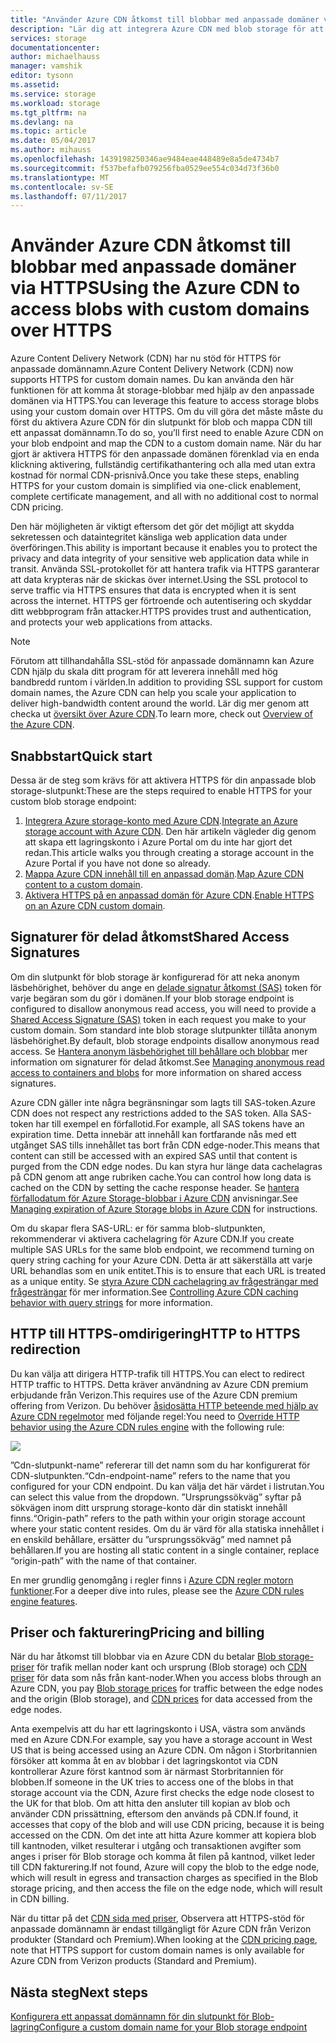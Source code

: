 ```yaml
---
title: "Använder Azure CDN åtkomst till blobbar med anpassade domäner via HTTPS"
description: "Lär dig att integrera Azure CDN med blob storage för att få åtkomst till blobbar med anpassade domäner via HTTPS"
services: storage
documentationcenter: 
author: michaelhauss
manager: vamshik
editor: tysonn
ms.assetid: 
ms.service: storage
ms.workload: storage
ms.tgt_pltfrm: na
ms.devlang: na
ms.topic: article
ms.date: 05/04/2017
ms.author: mihauss
ms.openlocfilehash: 1439198250346ae9484eae448489e8a5de4734b7
ms.sourcegitcommit: f537befafb079256fba0529ee554c034d73f36b0
ms.translationtype: MT
ms.contentlocale: sv-SE
ms.lasthandoff: 07/11/2017
---
```

# <a name="using-the-azure-cdn-to-access-blobs-with-custom-domains-over-https"></a><span data-ttu-id="33563-103">Använder Azure CDN åtkomst till blobbar med anpassade domäner via HTTPS</span><span class="sxs-lookup"><span data-stu-id="33563-103">Using the Azure CDN to access blobs with custom domains over HTTPS</span></span>

<span data-ttu-id="33563-104">Azure Content Delivery Network (CDN) har nu stöd för HTTPS för anpassade domännamn.</span><span class="sxs-lookup"><span data-stu-id="33563-104">Azure Content Delivery Network (CDN) now supports HTTPS for custom domain names.</span></span>
<span data-ttu-id="33563-105">Du kan använda den här funktionen för att komma åt storage-blobbar med hjälp av den anpassade domänen via HTTPS.</span><span class="sxs-lookup"><span data-stu-id="33563-105">You can leverage this feature to access storage blobs using your custom domain over HTTPS.</span></span> <span data-ttu-id="33563-106">Om du vill göra det måste måste du först du aktivera Azure CDN för din slutpunkt för blob och mappa CDN till ett anpassat domännamn.</span><span class="sxs-lookup"><span data-stu-id="33563-106">To do so, you’ll first need to enable Azure CDN on your blob endpoint and map the CDN to a custom domain name.</span></span> <span data-ttu-id="33563-107">När du har gjort är aktivera HTTPS för den anpassade domänen förenklad via en enda klickning aktivering, fullständig certifikathantering och alla med utan extra kostnad för normal CDN-prisnivå.</span><span class="sxs-lookup"><span data-stu-id="33563-107">Once you take these steps, enabling HTTPS for your custom domain is simplified via one-click enablement, complete certificate management, and all with no additional cost to normal CDN pricing.</span></span>

<span data-ttu-id="33563-108">Den här möjligheten är viktigt eftersom det gör det möjligt att skydda sekretessen och dataintegritet känsliga web application data under överföringen.</span><span class="sxs-lookup"><span data-stu-id="33563-108">This ability is important because it enables you to protect the privacy and data integrity of your sensitive web application data while in transit.</span></span> <span data-ttu-id="33563-109">Använda SSL-protokollet för att hantera trafik via HTTPS garanterar att data krypteras när de skickas över internet.</span><span class="sxs-lookup"><span data-stu-id="33563-109">Using the SSL protocol to serve traffic via HTTPS ensures that data is encrypted when it is sent across the internet.</span></span> <span data-ttu-id="33563-110">HTTPS ger förtroende och autentisering och skyddar ditt webbprogram från attacker.</span><span class="sxs-lookup"><span data-stu-id="33563-110">HTTPS provides trust and authentication, and protects your web applications from attacks.</span></span>

> [!NOTE]
> <span data-ttu-id="33563-111">Förutom att tillhandahålla SSL-stöd för anpassade domännamn kan Azure CDN hjälp du skala ditt program för att leverera innehåll med hög bandbredd runtom i världen.</span><span class="sxs-lookup"><span data-stu-id="33563-111">In addition to providing SSL support for custom domain names, the Azure CDN can help you scale your application to deliver high-bandwidth content around the world.</span></span>
> <span data-ttu-id="33563-112">Lär dig mer genom att checka ut [översikt över Azure CDN](../cdn/cdn-overview.md).</span><span class="sxs-lookup"><span data-stu-id="33563-112">To learn more, check out [Overview of the Azure CDN](../cdn/cdn-overview.md).</span></span>
>
>

## <a name="quick-start"></a><span data-ttu-id="33563-113">Snabbstart</span><span class="sxs-lookup"><span data-stu-id="33563-113">Quick start</span></span>

<span data-ttu-id="33563-114">Dessa är de steg som krävs för att aktivera HTTPS för din anpassade blob storage-slutpunkt:</span><span class="sxs-lookup"><span data-stu-id="33563-114">These are the steps required to enable HTTPS for your custom blob storage endpoint:</span></span>

1.  <span data-ttu-id="33563-115">[Integrera Azure storage-konto med Azure CDN](../cdn/cdn-create-a-storage-account-with-cdn.md).</span><span class="sxs-lookup"><span data-stu-id="33563-115">[Integrate an Azure storage account with Azure CDN](../cdn/cdn-create-a-storage-account-with-cdn.md).</span></span>
    <span data-ttu-id="33563-116">Den här artikeln vägleder dig genom att skapa ett lagringskonto i Azure Portal om du inte har gjort det redan.</span><span class="sxs-lookup"><span data-stu-id="33563-116">This article walks you through creating a storage account in the Azure Portal if you have not done so already.</span></span>
2.  <span data-ttu-id="33563-117">[Mappa Azure CDN innehåll till en anpassad domän](../cdn/cdn-map-content-to-custom-domain.md).</span><span class="sxs-lookup"><span data-stu-id="33563-117">[Map Azure CDN content to a custom domain](../cdn/cdn-map-content-to-custom-domain.md).</span></span>
3.  <span data-ttu-id="33563-118">[Aktivera HTTPS på en anpassad domän för Azure CDN](../cdn/cdn-custom-ssl.md).</span><span class="sxs-lookup"><span data-stu-id="33563-118">[Enable HTTPS on an Azure CDN custom domain](../cdn/cdn-custom-ssl.md).</span></span>

## <a name="shared-access-signatures"></a><span data-ttu-id="33563-119">Signaturer för delad åtkomst</span><span class="sxs-lookup"><span data-stu-id="33563-119">Shared Access Signatures</span></span>

<span data-ttu-id="33563-120">Om din slutpunkt för blob storage är konfigurerad för att neka anonym läsbehörighet, behöver du ange en [delade signatur åtkomst (SAS)](storage-dotnet-shared-access-signature-part-1.md) token för varje begäran som du gör i domänen.</span><span class="sxs-lookup"><span data-stu-id="33563-120">If your blob storage endpoint is configured to disallow anonymous read access, you will need to provide a [Shared Access Signature (SAS)](storage-dotnet-shared-access-signature-part-1.md) token in each request you make to your custom domain.</span></span> <span data-ttu-id="33563-121">Som standard inte blob storage slutpunkter tillåta anonym läsbehörighet.</span><span class="sxs-lookup"><span data-stu-id="33563-121">By default, blob storage endpoints disallow anonymous read access.</span></span> <span data-ttu-id="33563-122">Se [Hantera anonym läsbehörighet till behållare och blobbar](storage-manage-access-to-resources.md) mer information om signaturer för delad åtkomst.</span><span class="sxs-lookup"><span data-stu-id="33563-122">See [Managing anonymous read access to containers and blobs](storage-manage-access-to-resources.md) for more information on shared access signatures.</span></span>

<span data-ttu-id="33563-123">Azure CDN gäller inte några begränsningar som lagts till SAS-token.</span><span class="sxs-lookup"><span data-stu-id="33563-123">Azure CDN does not respect any restrictions added to the SAS token.</span></span> <span data-ttu-id="33563-124">Alla SAS-token har till exempel en förfallotid.</span><span class="sxs-lookup"><span data-stu-id="33563-124">For example, all SAS tokens have an expiration time.</span></span> <span data-ttu-id="33563-125">Detta innebär att innehåll kan fortfarande nås med ett utgånget SAS tills innehållet tas bort från CDN edge-noder.</span><span class="sxs-lookup"><span data-stu-id="33563-125">This means that content can still be accessed with an expired SAS until that content is purged from the CDN edge nodes.</span></span> <span data-ttu-id="33563-126">Du kan styra hur länge data cachelagras på CDN genom att ange rubriken cache.</span><span class="sxs-lookup"><span data-stu-id="33563-126">You can control how long data is cached on the CDN by setting the cache response header.</span></span> <span data-ttu-id="33563-127">Se [hantera förfallodatum för Azure Storage-blobbar i Azure CDN](../cdn/cdn-manage-expiration-of-blob-content.md) anvisningar.</span><span class="sxs-lookup"><span data-stu-id="33563-127">See [Managing expiration of Azure Storage blobs in Azure CDN](../cdn/cdn-manage-expiration-of-blob-content.md) for instructions.</span></span>

<span data-ttu-id="33563-128">Om du skapar flera SAS-URL: er för samma blob-slutpunkten, rekommenderar vi aktivera cachelagring för Azure CDN.</span><span class="sxs-lookup"><span data-stu-id="33563-128">If you create multiple SAS URLs for the same blob endpoint, we recommend turning on query string caching for your Azure CDN.</span></span> <span data-ttu-id="33563-129">Detta är att säkerställa att varje URL behandlas som en unik entitet.</span><span class="sxs-lookup"><span data-stu-id="33563-129">This is to ensure that each URL is treated as a unique entity.</span></span> <span data-ttu-id="33563-130">Se [styra Azure CDN cachelagring av frågesträngar med frågesträngar](../cdn/cdn-query-string.md) för mer information.</span><span class="sxs-lookup"><span data-stu-id="33563-130">See [Controlling Azure CDN caching behavior with query strings](../cdn/cdn-query-string.md) for more information.</span></span>

## <a name="http-to-https-redirection"></a><span data-ttu-id="33563-131">HTTP till HTTPS-omdirigering</span><span class="sxs-lookup"><span data-stu-id="33563-131">HTTP to HTTPS redirection</span></span>

<span data-ttu-id="33563-132">Du kan välja att dirigera HTTP-trafik till HTTPS.</span><span class="sxs-lookup"><span data-stu-id="33563-132">You can elect to redirect HTTP traffic to HTTPS.</span></span> <span data-ttu-id="33563-133">Detta kräver användning av Azure CDN premium erbjudande från Verizon.</span><span class="sxs-lookup"><span data-stu-id="33563-133">This requires use of the Azure CDN premium offering from Verizon.</span></span> <span data-ttu-id="33563-134">Du behöver [åsidosätta HTTP beteende med hjälp av Azure CDN regelmotor](../cdn/cdn-rules-engine.md) med följande regel:</span><span class="sxs-lookup"><span data-stu-id="33563-134">You need to [Override HTTP behavior using the Azure CDN rules engine](../cdn/cdn-rules-engine.md) with the following rule:</span></span>

![](./media/storage-https-custom-domain-cdn/redirect-to-https.png)

<span data-ttu-id="33563-135">”Cdn-slutpunkt-name” refererar till det namn som du har konfigurerat för CDN-slutpunkten.</span><span class="sxs-lookup"><span data-stu-id="33563-135">“Cdn-endpoint-name” refers to the name that you configured for your CDN endpoint.</span></span> <span data-ttu-id="33563-136">Du kan välja det här värdet i listrutan.</span><span class="sxs-lookup"><span data-stu-id="33563-136">You can select this value from the dropdown.</span></span> <span data-ttu-id="33563-137">”Ursprungssökväg” syftar på sökvägen inom ditt ursprung storage-konto där din statiskt innehåll finns.</span><span class="sxs-lookup"><span data-stu-id="33563-137">“Origin-path” refers to the path within your origin storage account where your static content resides.</span></span>
<span data-ttu-id="33563-138">Om du är värd för alla statiska innehållet i en enskild behållare, ersätter du ”ursprungssökväg” med namnet på behållaren.</span><span class="sxs-lookup"><span data-stu-id="33563-138">If you are hosting all static content in a single container, replace “origin-path” with the name of that container.</span></span>

<span data-ttu-id="33563-139">En mer grundlig genomgång i regler finns i [Azure CDN regler motorn funktioner](../cdn/cdn-rules-engine-reference-features.md).</span><span class="sxs-lookup"><span data-stu-id="33563-139">For a deeper dive into rules, please see the [Azure CDN rules engine features](../cdn/cdn-rules-engine-reference-features.md).</span></span>

## <a name="pricing-and-billing"></a><span data-ttu-id="33563-140">Priser och fakturering</span><span class="sxs-lookup"><span data-stu-id="33563-140">Pricing and billing</span></span>

<span data-ttu-id="33563-141">När du har åtkomst till blobbar via en Azure CDN du betalar [Blob storage-priser](https://azure.microsoft.com/pricing/details/storage/blobs/) för trafik mellan noder kant och ursprung (Blob storage) och [CDN priser](https://azure.microsoft.com/pricing/details/cdn/) för data som nås från kant-noder.</span><span class="sxs-lookup"><span data-stu-id="33563-141">When you access blobs through an Azure CDN, you pay [Blob storage prices](https://azure.microsoft.com/pricing/details/storage/blobs/) for traffic between the edge nodes and the origin (Blob storage), and [CDN prices](https://azure.microsoft.com/pricing/details/cdn/) for data accessed from the edge nodes.</span></span>

<span data-ttu-id="33563-142">Anta exempelvis att du har ett lagringskonto i USA, västra som används med en Azure CDN.</span><span class="sxs-lookup"><span data-stu-id="33563-142">For example, say you have a storage account in West US that is being accessed using an Azure CDN.</span></span> <span data-ttu-id="33563-143">Om någon i Storbritannien försöker att komma åt en av blobbar i det lagringskontot via CDN kontrollerar Azure först kantnod som är närmast Storbritannien för blobben.</span><span class="sxs-lookup"><span data-stu-id="33563-143">If someone in the UK tries to access one of the blobs in that storage account via the CDN, Azure first checks the edge node closest to the UK for that blob.</span></span> <span data-ttu-id="33563-144">Om att hitta den ansluter till kopian av blob och använder CDN prissättning, eftersom den används på CDN.</span><span class="sxs-lookup"><span data-stu-id="33563-144">If found, it accesses that copy of the blob and will use CDN pricing, because it is being accessed on the CDN.</span></span> <span data-ttu-id="33563-145">Om det inte att hitta Azure kommer att kopiera blob till kantnoden, vilket resulterar i utgång och transaktionen avgifter som anges i priser för Blob storage och komma åt filen på kantnod, vilket leder till CDN fakturering.</span><span class="sxs-lookup"><span data-stu-id="33563-145">If not found, Azure will copy the blob to the edge node, which will result in egress and transaction charges as specified in the Blob storage pricing, and then access the file on the edge node, which will result in CDN billing.</span></span>

<span data-ttu-id="33563-146">När du tittar på det [CDN sida med priser](https://azure.microsoft.com/pricing/details/cdn/), Observera att HTTPS-stöd för anpassade domännamn är endast tillgängligt för Azure CDN från Verizon produkter (Standard och Premium).</span><span class="sxs-lookup"><span data-stu-id="33563-146">When looking at the [CDN pricing page](https://azure.microsoft.com/pricing/details/cdn/), note that HTTPS support for custom domain names is only available for Azure CDN from Verizon products (Standard and Premium).</span></span>

## <a name="next-steps"></a><span data-ttu-id="33563-147">Nästa steg</span><span class="sxs-lookup"><span data-stu-id="33563-147">Next steps</span></span>

[<span data-ttu-id="33563-148">Konfigurera ett anpassat domännamn för din slutpunkt för Blob-lagring</span><span class="sxs-lookup"><span data-stu-id="33563-148">Configure a custom domain name for your Blob storage endpoint</span></span>](storage-custom-domain-name.md)
